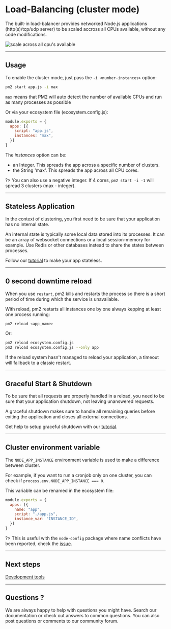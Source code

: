 
# Load-Balancing (cluster mode)

The built-in load-balancer provides networked Node.js applications (http(s)/tcp/udp server) to be scaled accross all CPUs available, without any code modifications.

![scale across all cpu's available]({{site.baseurl}}/runtime/guide/cluster-mode.png)

---

## Usage

To enable the cluster mode, just pass the `-i <number-instances>` option:

```bash
pm2 start app.js -i max
```

`max` means that PM2 will auto detect the number of available CPUs and run as many processes as possible

Or via your ecosystem file (ecosystem.config.js):

```javascript
module.exports = {
  apps: [{
    script: "app.js",
    instances: "max",
  }]
}
```

The *instances* option can be:
- an Integer. This spreads the app across a specific number of clusters.
- the String 'max'. This spreads the app across all CPU cores.

?> You can also use a negative integer. If 4 cores, `pm2 start -i -1` will spread 3 clusters (max - integer).

---

## Stateless Application

In the context of clustering, you first need to be sure that your application has no internal state.

An internal state is typically some local data stored into its processes. It can be an array of websocket connections or a local session-memory for example. Use Redis or other databases instead to share the states between processes.

Follow our [tutorial]({{site.baseurl}}/runtime/production-best-practices/stateless-application/) to make your app stateless.

---

## 0 second downtime reload

When you use `restart`, pm2 kills and restarts the process so there is a short period of time during which the service is unavailable.

With reload, pm2 restarts all instances one by one always kepping at least one process running:
```bash
pm2 reload <app_name>
```

Or:

```bash
pm2 reload ecosystem.config.js
pm2 reload ecosystem.config.js --only app
```

If the reload system hasn't managed to reload your application, a timeout will fallback to a classic restart.

---

## Graceful Start & Shutdown

To be sure that all requests are properly handled in a reload, you need to be sure that your application shutdown, not leaving unanswered requests.

A graceful shutdown makes sure to handle all remaining queries before exiting the application and closes all external connections.

Get help to setup graceful shutdown with our [tutorial]({{site.baseurl}}/runtime/production-best-practices/graceful/).

---

## Cluster environment variable

The `NODE_APP_INSTANCE` environment variable is used to make a difference between cluster.

For example, if you want to run a cronjob only on one cluster, you can check if `process.env.NODE_APP_INSTANCE === 0`.

This variable can be renamed in the ecosystem file:

```javascript
module.exports = {
  apps: [{
    name: "app",
    script: "./app.js",
    instance_var: "INSTANCE_ID",
  }]
}
```

?> This is useful with the `node-config` package where name conflicts have been reported, check the [issue](https://github.com/Unitech/pm2/issues/2045).

---

## Next steps

[Development tools]({{site.baseurl}}/runtime/guide/development-tools/)

---

## Questions ?

We are always happy to help with questions you might have. Search our documentation or check out answers to common questions. You can also post questions or comments to our community forum.